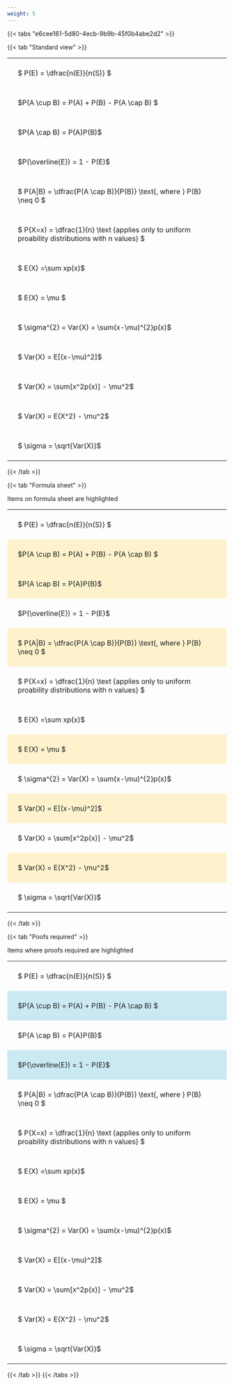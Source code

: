 ```yaml
---
weight: 5
---
```


{{< tabs "e6cee161-5d80-4ecb-9b9b-45f0b4abe2d2" >}}

{{< tab "Standard view" >}}

<style type="text/css">
#T_526f0 th.col_heading {
  text-align: left;
  font-size: 1em;
}
#T_526f0 td {
  text-align: left;
  font-size: 1em;
  padding: 1.5em;
}
</style>
<table id="T_526f0">
  <thead>
  </thead>
  <tbody>
    <tr>
      <td id="T_526f0_row0_col0" class="data row0 col0" >$ P(E) = \dfrac{n(E)}{n(S)} $</td>
    </tr>
    <tr>
      <td id="T_526f0_row1_col0" class="data row1 col0" >$P(A \cup B) = P(A) + P(B) - P(A \cap B) $</td>
    </tr>
    <tr>
      <td id="T_526f0_row2_col0" class="data row2 col0" >$P(A \cap B)  = P(A)P(B)$</td>
    </tr>
    <tr>
      <td id="T_526f0_row3_col0" class="data row3 col0" >$P(\overline{E}) = 1 - P(E)$</td>
    </tr>
    <tr>
      <td id="T_526f0_row4_col0" class="data row4 col0" >$ P(A|B) = \dfrac{P(A \cap B)}{P(B)} \text{, where } P(B) \neq 0 $</td>
    </tr>
    <tr>
      <td id="T_526f0_row5_col0" class="data row5 col0" >$ P(X=x) =  \dfrac{1}{n} 
\text {applies only to uniform proability distributions with n values} $</td>
    </tr>
    <tr>
      <td id="T_526f0_row6_col0" class="data row6 col0" >$ E(X) =\sum xp(x)$</td>
    </tr>
    <tr>
      <td id="T_526f0_row7_col0" class="data row7 col0" >$ E(X) = \mu $</td>
    </tr>
    <tr>
      <td id="T_526f0_row8_col0" class="data row8 col0" >$ \sigma^{2} = Var(X) = \sum(x-\mu)^{2}p(x)$</td>
    </tr>
    <tr>
      <td id="T_526f0_row9_col0" class="data row9 col0" >$ Var(X) = E[(x-\mu)^2]$</td>
    </tr>
    <tr>
      <td id="T_526f0_row10_col0" class="data row10 col0" >$ Var(X) = \sum[x^2p(x)] - \mu^2$</td>
    </tr>
    <tr>
      <td id="T_526f0_row11_col0" class="data row11 col0" >$ Var(X) = E(X^2) - \mu^2$</td>
    </tr>
    <tr>
      <td id="T_526f0_row12_col0" class="data row12 col0" >$ \sigma = \sqrt{Var(X)}$</td>
    </tr>
  </tbody>
</table>
{{< /tab >}}

{{< tab "Formula sheet" >}}

Items on formula sheet are highlighted 
<br>
<style type="text/css">
#T_9772c th.col_heading {
  text-align: left;
  font-size: 1em;
}
#T_9772c td {
  text-align: left;
  font-size: 1em;
  padding: 1.5em;
}
#T_9772c_row0_col0, #T_9772c_row3_col0, #T_9772c_row5_col0, #T_9772c_row6_col0, #T_9772c_row8_col0, #T_9772c_row10_col0, #T_9772c_row12_col0 {
  background-color: rgba(0,0,0,0);
}
#T_9772c_row1_col0, #T_9772c_row2_col0, #T_9772c_row4_col0, #T_9772c_row7_col0, #T_9772c_row9_col0, #T_9772c_row11_col0 {
  background-color: rgba(255,194,10, 0.2);
}
</style>
<table id="T_9772c">
  <thead>
  </thead>
  <tbody>
    <tr>
      <td id="T_9772c_row0_col0" class="data row0 col0" >$ P(E) = \dfrac{n(E)}{n(S)} $</td>
    </tr>
    <tr>
      <td id="T_9772c_row1_col0" class="data row1 col0" >$P(A \cup B) = P(A) + P(B) - P(A \cap B) $</td>
    </tr>
    <tr>
      <td id="T_9772c_row2_col0" class="data row2 col0" >$P(A \cap B)  = P(A)P(B)$</td>
    </tr>
    <tr>
      <td id="T_9772c_row3_col0" class="data row3 col0" >$P(\overline{E}) = 1 - P(E)$</td>
    </tr>
    <tr>
      <td id="T_9772c_row4_col0" class="data row4 col0" >$ P(A|B) = \dfrac{P(A \cap B)}{P(B)} \text{, where } P(B) \neq 0 $</td>
    </tr>
    <tr>
      <td id="T_9772c_row5_col0" class="data row5 col0" >$ P(X=x) =  \dfrac{1}{n} 
\text {applies only to uniform proability distributions with n values} $</td>
    </tr>
    <tr>
      <td id="T_9772c_row6_col0" class="data row6 col0" >$ E(X) =\sum xp(x)$</td>
    </tr>
    <tr>
      <td id="T_9772c_row7_col0" class="data row7 col0" >$ E(X) = \mu $</td>
    </tr>
    <tr>
      <td id="T_9772c_row8_col0" class="data row8 col0" >$ \sigma^{2} = Var(X) = \sum(x-\mu)^{2}p(x)$</td>
    </tr>
    <tr>
      <td id="T_9772c_row9_col0" class="data row9 col0" >$ Var(X) = E[(x-\mu)^2]$</td>
    </tr>
    <tr>
      <td id="T_9772c_row10_col0" class="data row10 col0" >$ Var(X) = \sum[x^2p(x)] - \mu^2$</td>
    </tr>
    <tr>
      <td id="T_9772c_row11_col0" class="data row11 col0" >$ Var(X) = E(X^2) - \mu^2$</td>
    </tr>
    <tr>
      <td id="T_9772c_row12_col0" class="data row12 col0" >$ \sigma = \sqrt{Var(X)}$</td>
    </tr>
  </tbody>
</table>
{{< /tab >}}

{{< tab "Poofs required" >}}

Items where proofs required are highlighted 
<br>
<style type="text/css">
#T_61fd3 th.col_heading {
  text-align: left;
  font-size: 1em;
}
#T_61fd3 td {
  text-align: left;
  font-size: 1em;
  padding: 1.5em;
}
#T_61fd3_row0_col0, #T_61fd3_row2_col0, #T_61fd3_row4_col0, #T_61fd3_row5_col0, #T_61fd3_row6_col0, #T_61fd3_row7_col0, #T_61fd3_row8_col0, #T_61fd3_row9_col0, #T_61fd3_row10_col0, #T_61fd3_row11_col0, #T_61fd3_row12_col0 {
  background-color: rgba(0,0,0,0);
}
#T_61fd3_row1_col0, #T_61fd3_row3_col0 {
  background-color: rgba(0,150,200, 0.2);
}
</style>
<table id="T_61fd3">
  <thead>
  </thead>
  <tbody>
    <tr>
      <td id="T_61fd3_row0_col0" class="data row0 col0" >$ P(E) = \dfrac{n(E)}{n(S)} $</td>
    </tr>
    <tr>
      <td id="T_61fd3_row1_col0" class="data row1 col0" >$P(A \cup B) = P(A) + P(B) - P(A \cap B) $</td>
    </tr>
    <tr>
      <td id="T_61fd3_row2_col0" class="data row2 col0" >$P(A \cap B)  = P(A)P(B)$</td>
    </tr>
    <tr>
      <td id="T_61fd3_row3_col0" class="data row3 col0" >$P(\overline{E}) = 1 - P(E)$</td>
    </tr>
    <tr>
      <td id="T_61fd3_row4_col0" class="data row4 col0" >$ P(A|B) = \dfrac{P(A \cap B)}{P(B)} \text{, where } P(B) \neq 0 $</td>
    </tr>
    <tr>
      <td id="T_61fd3_row5_col0" class="data row5 col0" >$ P(X=x) =  \dfrac{1}{n} 
\text {applies only to uniform proability distributions with n values} $</td>
    </tr>
    <tr>
      <td id="T_61fd3_row6_col0" class="data row6 col0" >$ E(X) =\sum xp(x)$</td>
    </tr>
    <tr>
      <td id="T_61fd3_row7_col0" class="data row7 col0" >$ E(X) = \mu $</td>
    </tr>
    <tr>
      <td id="T_61fd3_row8_col0" class="data row8 col0" >$ \sigma^{2} = Var(X) = \sum(x-\mu)^{2}p(x)$</td>
    </tr>
    <tr>
      <td id="T_61fd3_row9_col0" class="data row9 col0" >$ Var(X) = E[(x-\mu)^2]$</td>
    </tr>
    <tr>
      <td id="T_61fd3_row10_col0" class="data row10 col0" >$ Var(X) = \sum[x^2p(x)] - \mu^2$</td>
    </tr>
    <tr>
      <td id="T_61fd3_row11_col0" class="data row11 col0" >$ Var(X) = E(X^2) - \mu^2$</td>
    </tr>
    <tr>
      <td id="T_61fd3_row12_col0" class="data row12 col0" >$ \sigma = \sqrt{Var(X)}$</td>
    </tr>
  </tbody>
</table>
{{< /tab >}}
{{< /tabs >}}
